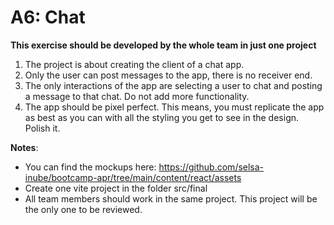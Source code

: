 # A6: Chat

**This exercise should be developed by the whole team in just one project**

1. The project is about creating the client of a chat app.
2. Only the user can post messages to the app, there is no receiver end.
3. The only interactions of the app are selecting a user to chat and posting a message to that chat. Do not add more functionality.
4. The app should be pixel perfect. This means, you must replicate the app as best as you can with all the styling you get to see in the design. Polish it.

**Notes**:

- You can find the mockups here: https://github.com/selsa-inube/bootcamp-apr/tree/main/content/react/assets
- Create one vite project in the folder src/final
- All team members should work in the same project. This project will be the only one to be reviewed.
